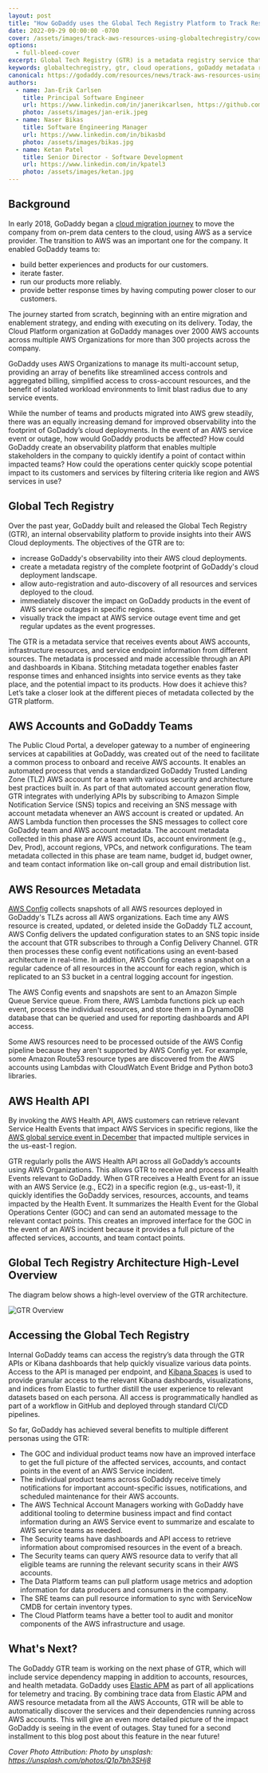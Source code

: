 ```yaml
---
layout: post
title: "How GoDaddy uses the Global Tech Registry Platform to Track Resources and Services in AWS"
date: 2022-09-29 00:00:00 -0700
cover: /assets/images/track-aws-resources-using-globaltechregistry/cover.jpg
options:
  - full-bleed-cover
excerpt: Global Tech Registry (GTR) is a metadata registry service that provides insight into GoDaddy's AWS Cloud deployments. By combining metadata from various sources with active AWS health events, GTR is able to immediately discover the impact on GoDaddy products and notify the relevant teams with impacted services.
keywords: globaltechregistry, gtr, cloud operations, goDaddy metadata registry, Observability, aws service outage, aws resources discovery, aws health events, aws config, aws lambda, sns, sqs
canonical: https://godaddy.com/resources/news/track-aws-resources-using-globaltechregistry
authors:
  - name: Jan-Erik Carlsen
    title: Principal Software Engineer
    url: https://www.linkedin.com/in/janerikcarlsen, https://github.com/janerikcarlsen, https://twitter.com/janerikcarlsen
    photo: /assets/images/jan-erik.jpeg
  - name: Naser Bikas
    title: Software Engineering Manager
    url: https://www.linkedin.com/in/bikasbd
    photo: /assets/images/bikas.jpg
  - name: Ketan Patel
    title: Senior Director - Software Development
    url: https://www.linkedin.com/in/kpatel3
    photo: /assets/images/ketan.jpg
---
```



## Background

In early 2018, GoDaddy began a [cloud migration journey](https://www.godaddy.com/engineering/2021/05/07/godaddys-journey-to-the-cloud) to move the company from on-prem data centers to the cloud, using AWS as a service provider. The transition to AWS was an important one for the company. It enabled GoDaddy teams to:
* build better experiences and products for our customers.
* iterate faster.
* run our products more reliably.
* provide better response times by having computing power closer to our customers.

The journey started from scratch, beginning with an entire migration and enablement strategy, and ending with executing on its delivery. Today, the Cloud Platform organization at GoDaddy manages over 2000 AWS accounts across multiple AWS Organizations for more than 300 projects across the company.

GoDaddy uses AWS Organizations to manage its multi-account setup, providing an array of benefits like streamlined access controls and aggregated billing, simplified access to cross-account resources, and the benefit of isolated workload environments to limit blast radius due to any service events.

While the number of teams and products migrated into AWS grew steadily, there was an equally increasing demand for improved observability into the footprint of GoDaddy’s cloud deployments. In the event of an AWS service event or outage, how would GoDaddy products be affected? How could GoDaddy create an observability platform that enables multiple stakeholders in the company to quickly identify a point of contact within impacted teams? How could the operations center quickly scope potential impact to its customers and services by filtering criteria like region and AWS services in use?


## Global Tech Registry

Over the past year, GoDaddy built and released the Global Tech Registry (GTR), an internal observability platform to provide insights into their AWS Cloud deployments. The objectives of the GTR are to:
* increase GoDaddy's observability into their AWS cloud deployments.
* create a metadata registry of the complete footprint of GoDaddy's cloud deployment landscape.
* allow auto-registration and auto-discovery of all resources and services deployed to the cloud.
* immediately discover the impact on GoDaddy products in the event of AWS service outages in specific regions.
* visually track the impact at AWS service outage event time and get regular updates as the event progresses.

The GTR is a metadata service that receives events about AWS accounts, infrastructure resources, and service endpoint information from different sources. The metadata is processed and made accessible through an API and dashboards in Kibana. Stitching metadata together enables faster response times and enhanced insights into service events as they take place, and the potential impact to its products. How does it achieve this? Let’s take a closer look at the different pieces of metadata collected by the GTR platform.


## AWS Accounts and GoDaddy Teams

The Public Cloud Portal, a developer gateway to a number of engineering services at capabilities at GoDaddy, was created out of the need to facilitate a common process to onboard and receive AWS accounts. It enables an automated process that vends a standardized GoDaddy Trusted Landing Zone (TLZ) AWS account for a team with various security and architecture best practices built in. As part of that automated account generation flow, GTR integrates with underlying APIs by subscribing to Amazon Simple Notification Service (SNS) topics and receiving an SNS message with account metadata whenever an AWS account is created or updated. An AWS Lambda function then processes the SNS messages to collect core GoDaddy team and AWS account metadata. The account metadata collected in this phase are AWS account IDs, account environment (e.g., Dev, Prod), account regions, VPCs, and network configurations. The team metadata collected in this phase are team name, budget id, budget owner, and team contact information like on-call group and email distribution list.


## AWS Resources Metadata

[AWS Config](https://aws.amazon.com/config) collects snapshots of all AWS resources deployed in GoDaddy's TLZs across all AWS organizations. Each time any AWS resource is created, updated, or deleted inside the GoDaddy TLZ account, AWS Config delivers the updated configuration states to an SNS topic inside the account that GTR subscribes to through a Config Delivery Channel. GTR then processes these config event notifications using an event-based architecture in real-time. In addition, AWS Config creates a snapshot on a regular cadence of all resources in the account for each region, which is replicated to an S3 bucket in a central logging account for ingestion.

The AWS Config events and snapshots are sent to an Amazon Simple Queue Service queue. From there, AWS Lambda functions pick up each event, process the individual resources, and store them in a DynamoDB database that can be queried and used for reporting dashboards and API access.

Some AWS resources need to be processed outside of the AWS Config pipeline because they aren't supported by AWS Config yet. For example, some Amazon Route53 resource types are discovered from the AWS accounts using Lambdas with CloudWatch Event Bridge and Python boto3 libraries.


## AWS Health API

By invoking the AWS Health API, AWS customers can retrieve relevant Service Health Events that impact AWS Services in specific regions, like the [AWS global service event in December](https://aws.amazon.com/message/12721) that impacted multiple services in the us-east-1 region.

GTR regularly polls the AWS Health API across all GoDaddy’s accounts using AWS Organizations. This allows GTR to receive and process all Health Events relevant to GoDaddy. When GTR receives a Health Event for an issue with an AWS Service (e.g., EC2) in a specific region (e.g., us-east-1), it quickly identifies the GoDaddy services, resources, accounts, and teams impacted by the Health Event. It summarizes the Health Event for the Global Operations Center (GOC) and can send an automated message to the relevant contact points. This creates an improved interface for the GOC in the event of an AWS incident because it provides a full picture of the affected services, accounts, and team contact points.


## Global Tech Registry Architecture High-Level Overview

The diagram below shows a high-level overview of the GTR architecture.

![GTR Overview]({{site.baseurl}}/assets/images/track-aws-resources-using-globaltechregistry/gtr-high-level-overview.png "GTR Overview")


## Accessing the Global Tech Registry

Internal GoDaddy teams can access the registry’s data through the GTR APIs or Kibana dashboards that help quickly visualize various data points. Access to the API is managed per endpoint, and [Kibana Spaces](https://www.elastic.co/guide/en/kibana/master/xpack-spaces.html) is used to provide granular access to the relevant Kibana dashboards, visualizations, and indices from Elastic to further distill the user experience to relevant datasets based on each persona. All access is programmatically handled as part of a workflow in GitHub and deployed through standard CI/CD pipelines.

So far, GoDaddy has achieved several benefits to multiple different personas using the GTR:
* The GOC and individual product teams now have an improved interface to get the full picture of the affected services, accounts, and contact points in the event of an AWS Service incident.
* The individual product teams across GoDaddy receive timely notifications for important account-specific issues, notifications, and scheduled maintenance for their AWS accounts.
* The AWS Technical Account Managers working with GoDaddy have additional tooling to determine business impact and find contact information during an AWS Service event to summarize and escalate to AWS service teams as needed.
* The Security teams have dashboards and API access to retrieve information about compromised resources in the event of a breach.
* The Security teams can query AWS resource data to verify that all eligible teams are running the relevant security scans in their AWS accounts.
* The Data Platform teams can pull platform usage metrics and adoption information for data producers and consumers in  the company.
* The SRE teams can pull resource information to sync with ServiceNow CMDB for certain inventory types.
* The Cloud Platform teams have a better tool to audit and monitor components of the AWS infrastructure and usage.


## What's Next?

The GoDaddy GTR team is working on the next phase of GTR, which will include service dependency mapping in addition to accounts, resources, and health metadata. GoDaddy uses [Elastic APM](https://www.elastic.co/observability/application-performance-monitoring) as part of all applications for telemetry and tracing. By combining trace data from Elastic APM and AWS resource metadata from all the AWS Accounts, GTR will be able to automatically discover the services and their dependencies running across AWS accounts. This will give an even more detailed picture of the impact GoDaddy is seeing in the event of outages. Stay tuned for a second installment to this blog post about this feature in the near future!



_Cover Photo Attribution: Photo by unsplash: https://unsplash.com/photos/Q1p7bh3SHj8_
